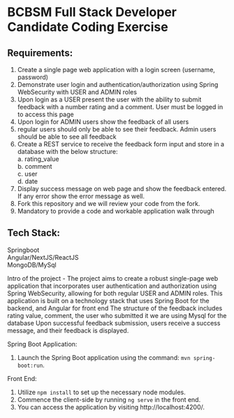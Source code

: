 # BCBSM Full Stack Developer Candidate Coding Exercise
  
## Requirements:
1.	Create a single page web application with a login screen (username, password)
2.	Demonstrate user login and authentication/authorization using Spring WebSecurity with USER and ADMIN roles
3.	Upon login as a USER present the user with the ability to submit feedback with a number rating and a comment. User must be logged in to access this page
4.	Upon login for ADMIN users show the feedback of all users
5.	regular users should only be able to see their feedback. Admin users should be able to see all feedback
6.	Create a REST service to receive the feedback form input and store in a database with the below structure:  
    a.  rating_value    
    b.  comment  
    c.  user  
    d.  date  
7.	Display success message on web page and show the feedback entered. If any error show the error message as well.
8.	Fork this repository and we will review your code from the fork.
9.  Mandatory to provide a code and workable application walk through 

## Tech Stack:  
Springboot  
Angular/NextJS/ReactJS  
MongoDB/MySql


Intro of the project - 
The project aims to create a robust single-page web application that incorporates user authentication and authorization using Spring WebSecurity, allowing for both regular USER and ADMIN roles.
This application is built on a technology stack that uses Spring Boot for the backend, and  Angular for front end
 The structure of the feedback includes rating value, comment, the user who submitted it
 we are using Mysql for the database 
 Upon successful feedback submission, users receive a success message, and their feedback is displayed.


 Spring Boot Application:
1. Launch the Spring Boot application using the command: `mvn spring-boot:run`.

Front End:
1. Utilize `npm install` to set up the necessary node modules.
2. Commence the client-side by running `ng serve` in the front end.
3. You can access the application by visiting http://localhost:4200/.
